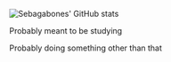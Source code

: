 ![Sebagabones' GitHub stats](https://github-readme-stats.vercel.app/api?username=Sebagabones&rank_icon=github&show_icons=true&bg_color=1e1e2e&text_color=cdd6f4&icon_color=cba6f7&title_color=94e2d5)

Probably meant to be studying

Probably doing something other than that
